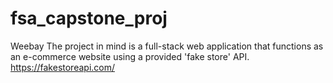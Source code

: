 # fsa_capstone_proj
Weebay
The project in mind is a full-stack web application that functions as an e-commerce website using a provided 'fake store' API. https://fakestoreapi.com/
